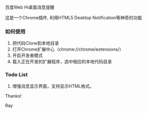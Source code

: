 百度Web Hi桌面消息提醒

这是一个Chrome插件, 利用HTML5 Desktop Notification等神奇的功能

### 如何使用
1. 把代码Clone到本地目录
2. 打开Chrome扩展中心（chrome://chrome/extensions/） 
3. 开启开发者模式
4. 载入正在开发的扩展程序，选中相应的本地代码目录

### Todo List
1. 增强消息显示界面，支持显示HTML格式。

Thanks!

Ray